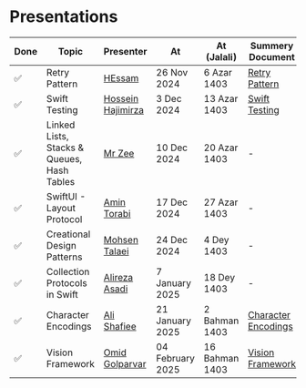 # Presentations

| Done | Topic                                      | Presenter                                                 | At               | At (Jalali)    | Summery Document                                           |
| ---- | ------------------------------------------ | --------------------------------------------------------- | ---------------- | -------------- | ---------------------------------------------------------- |
| ✅   | Retry Pattern                              | [HEssam](https://github.com/helloitshessam)               | 26 Nov 2024      | 6 Azar 1403    | [Retry Pattern](Presentations/retry-pattern.md)            |
| ✅   | Swift Testing                              | [Hossein Hajimirza](https://github.com/hosseinhajiimirza) | 3 Dec 2024       | 13 Azar 1403   | [Swift Testing](Presentations/swift-testing.md)            |
| ✅   | Linked Lists, Stacks & Queues, Hash Tables | [Mr Zee](https://github.com/MrZeeee)                      | 10 Dec 2024      | 20 Azar 1403   | -                                                          |
| ✅   | SwiftUI - Layout Protocol                  | [Amin Torabi](https://github.com/ATMasoumi)               | 17 Dec 2024      | 27 Azar 1403   | -                                                          |
| ✅   | Creational Design Patterns                 | [Mohsen Talaei](https://github.com/talaei66mohsen)        | 24 Dec 2024      | 4 Dey 1403     | -                                                          |
| ✅   | Collection Protocols in Swift              | [Alireza Asadi](https://github.com/Mr-Alirezaa)           | 7 January 2025   | 18 Dey 1403    | -                                                          |
| ✅   | Character Encodings                        | [Ali Shafiee](https://github.com/AliShafiee)              | 21 January 2025  | 2 Bahman 1403  | [Character Encodings](Presentations/character-encoding.md) |
| ✅   | Vision Framework                           | [Omid Golparvar](https://github.com/OmidGolparvar)        | 04 February 2025 | 16 Bahman 1403 | [Vision Framework](Presentations/vision-framework.md)      |
